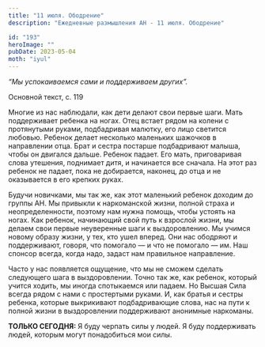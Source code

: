 ```yaml
---
title: "11 июля. Ободрение"
description: "Ежедневные размышления АН - 11 июля. Ободрение"

id: "193"
heroImage: ""
pubDate: 2023-05-04
moth: "iyul"
---
```


_“Мы успокаиваемся сами и поддерживаем других”._

Основной текст, с. 119

Многие из нас наблюдали, как дети делают свои первые шаги. Мать поддерживает
ребенка на ногах. Отец встает рядом на колени с протянутыми руками,
подбадривая малютку, его лицо светится любовью. Ребенок делает несколько
маленьких шажочков в направлении отца. Брат и сестра постарше подбадривают
малыша, чтобы он двигался дальше. Ребенок падает. Его мать, приговаривая слова
утешения, поднимает дитя, и начинается все сначала. На этот раз ребенок не
падает, пока не добирается, наконец, до отца и не оказывается в его крепких
руках.

Будучи новичками, мы так же, как этот маленький ребенок доходим до группы АН.
Мы привыкли к наркоманской жизни, полной страха и неопределенности, поэтому
нам нужна помощь, чтобы устоять на ногах. Как ребенок, начинающий свой путь к
взрослой жизни, мы делаем свои первые неуверенные шаги к выздоровлению. Мы
учимся новому образу жизни, у тех, кто ушел вперед. Они нас ободряют и
поддерживают, говоря, что помогало — и что не помогало — им. Наш спонсор
всегда, когда надо, задаст нам правильное направление.

Часто у нас появляется ощущение, что мы не сможем сделать следующего шага в
выздоровлении. Точно так же, как ребенок, который учится ходить, мы иногда
спотыкаемся или падаем. Но Высшая Сила всегда рядом с нами с простертыми
руками. И, как братья и сестры ребенка, которые выкрикивают подбадривающие
слова, нас на пути к полной жизни в выздоровлении поддерживают анонимные
наркоманы.

**ТОЛЬКО СЕГОДНЯ:** Я буду черпать силы у людей. Я буду поддерживать людей,
которым могут понадобиться мои силы.
